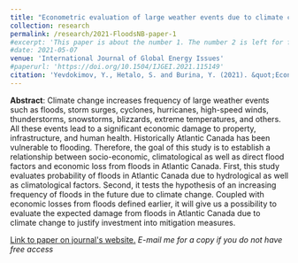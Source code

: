 ```yaml
---
title: "Econometric evaluation of large weather events due to climate change: floods in Atlantic Canada"
collection: research
permalink: /research/2021-FloodsNB-paper-1
#excerpt: 'This paper is about the number 1. The number 2 is left for future work.'
#date: 2021-05-07
venue: 'International Journal of Global Energy Issues'
#paperurl: 'https://doi.org/10.1504/IJGEI.2021.115149'
citation: 'Yevdokimov, Y., Hetalo, S. and Burina, Y. (2021). &quot;Econometric evaluation of large weather events due to climate change: Floods in Atlantic Canada.&quot; <i>International Journal of Global Energy Issues</i>. 43(2-3).'
---
```


**Abstract**: Climate change increases frequency of large weather events such as floods, storm surges, cyclones, hurricanes, high-speed winds, thunderstorms, snowstorms, blizzards, extreme temperatures, and others. All these events lead to a significant economic damage to property, infrastructure, and human health. Historically Atlantic Canada has been vulnerable to flooding. Therefore, the goal of this study is to establish a relationship between socio-economic, climatological as well as direct flood factors and economic loss from floods in Atlantic Canada. First, this study evaluates probability of floods in Atlantic Canada due to hydrological as well as climatological factors. Second, it tests the hypothesis of an increasing frequency of floods in the future due to climate change. Coupled with economic losses from floods defined earlier, it will give us a possibility to evaluate the expected damage from floods in Atlantic Canada due to climate change to justify investment into mitigation measures.

[Link to paper on journal's website.](https://doi.org/10.1504/IJGEI.2021.115149) *E-mail me for a copy if you do not have free access*

